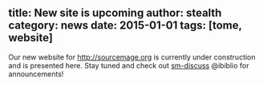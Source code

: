 title: New site is upcoming
author: stealth
category: news
date: 2015-01-01
tags: [tome, website]
---
Our new website for <http://sourcemage.org> is currently under construction and is presented here. Stay tuned and check out [sm-discuss](http://lists.ibiblio.org/pipermail/sm-discuss/) @ibiblio for announcements!
